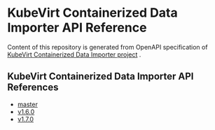 # KubeVirt Containerized Data Importer API Reference

Content of this repository is generated from OpenAPI specification of
[KubeVirt Containerized Data Importer project](https://github.com/kubevirt/containerized-data-importer) .

## KubeVirt Containerized Data Importer API References

* [master](https://kubevirt.io/cdi-api-reference/master/index.html)
* [v1.6.0](https://kubevirt.io/cdi-api-reference/v1.6.0/index.html)
* [v1.7.0](https://kubevirt.io/cdi-api-reference/v1.7.0/index.html)

